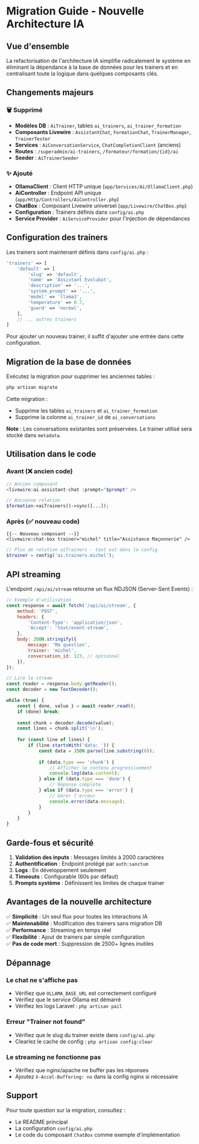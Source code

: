 # Migration Guide - Nouvelle Architecture IA

## Vue d'ensemble

La refactorisation de l'architecture IA simplifie radicalement le système en éliminant la dépendance à la base de données pour les trainers et en centralisant toute la logique dans quelques composants clés.

## Changements majeurs

### 🗑️ Supprimé

- **Modèles DB** : `AiTrainer`, tables `ai_trainers`, `ai_trainer_formation`
- **Composants Livewire** : `AssistantChat`, `FormationChat`, `TrainerManager`, `TrainerTester`
- **Services** : `AiConversationService`, `ChatCompletionClient` (anciens)
- **Routes** : `/superadmin/ai-trainers`, `/formateur/formation/{id}/ai`
- **Seeder** : `AiTrainerSeeder`

### ✨ Ajouté

- **OllamaClient** : Client HTTP unique (`app/Services/Ai/OllamaClient.php`)
- **AiController** : Endpoint API unique (`app/Http/Controllers/AiController.php`)
- **ChatBox** : Composant Livewire universel (`app/Livewire/ChatBox.php`)
- **Configuration** : Trainers définis dans `config/ai.php`
- **Service Provider** : `AiServiceProvider` pour l'injection de dépendances

## Configuration des trainers

Les trainers sont maintenant définis dans `config/ai.php` :

```php
'trainers' => [
    'default' => [
        'slug' => 'default',
        'name' => 'Assistant Evolubat',
        'description' => '...',
        'system_prompt' => '...',
        'model' => 'llama3',
        'temperature' => 0.7,
        'guard' => 'normal',
    ],
    // ... autres trainers
]
```

Pour ajouter un nouveau trainer, il suffit d'ajouter une entrée dans cette configuration.

## Migration de la base de données

Exécutez la migration pour supprimer les anciennes tables :

```bash
php artisan migrate
```

Cette migration :
- Supprime les tables `ai_trainers` et `ai_trainer_formation`
- Supprime la colonne `ai_trainer_id` de `ai_conversations`

**Note** : Les conversations existantes sont préservées. Le trainer utilisé sera stocké dans `metadata`.

## Utilisation dans le code

### Avant (❌ ancien code)

```php
// Ancien composant
<livewire:ai.assistant-chat :prompt="$prompt" />

// Ancienne relation
$formation->aiTrainers()->sync([...]);
```

### Après (✅ nouveau code)

```blade
{{-- Nouveau composant --}}
<livewire:chat-box trainer="michel" title="Assistance Maçonnerie" />
```

```php
// Plus de relation aiTrainers - tout est dans la config
$trainer = config('ai.trainers.michel');
```

## API streaming

L'endpoint `/api/ai/stream` retourne un flux NDJSON (Server-Sent Events) :

```javascript
// Exemple d'utilisation
const response = await fetch('/api/ai/stream', {
    method: 'POST',
    headers: {
        'Content-Type': 'application/json',
        'Accept': 'text/event-stream',
    },
    body: JSON.stringify({
        message: 'Ma question',
        trainer: 'michel',
        conversation_id: 123, // optionnel
    }),
});

// Lire le stream
const reader = response.body.getReader();
const decoder = new TextDecoder();

while (true) {
    const { done, value } = await reader.read();
    if (done) break;
    
    const chunk = decoder.decode(value);
    const lines = chunk.split('\n');
    
    for (const line of lines) {
        if (line.startsWith('data: ')) {
            const data = JSON.parse(line.substring(6));
            
            if (data.type === 'chunk') {
                // Afficher le contenu progressivement
                console.log(data.content);
            } else if (data.type === 'done') {
                // Réponse complète
            } else if (data.type === 'error') {
                // Gérer l'erreur
                console.error(data.message);
            }
        }
    }
}
```

## Garde-fous et sécurité

1. **Validation des inputs** : Messages limités à 2000 caractères
2. **Authentification** : Endpoint protégé par `auth:sanctum`
3. **Logs** : En développement seulement
4. **Timeouts** : Configurable (60s par défaut)
5. **Prompts système** : Définissent les limites de chaque trainer

## Avantages de la nouvelle architecture

✅ **Simplicité** : Un seul flux pour toutes les interactions IA  
✅ **Maintenabilité** : Modification des trainers sans migration DB  
✅ **Performance** : Streaming en temps réel  
✅ **Flexibilité** : Ajout de trainers par simple configuration  
✅ **Pas de code mort** : Suppression de 2500+ lignes inutiles  

## Dépannage

### Le chat ne s'affiche pas
- Vérifiez que `OLLAMA_BASE_URL` est correctement configuré
- Vérifiez que le service Ollama est démarré
- Vérifiez les logs Laravel : `php artisan pail`

### Erreur "Trainer not found"
- Vérifiez que le slug du trainer existe dans `config/ai.php`
- Clearlez le cache de config : `php artisan config:clear`

### Le streaming ne fonctionne pas
- Vérifiez que nginx/apache ne buffer pas les réponses
- Ajoutez `X-Accel-Buffering: no` dans la config nginx si nécessaire

## Support

Pour toute question sur la migration, consultez :
- Le README principal
- La configuration `config/ai.php`
- Le code du composant `ChatBox` comme exemple d'implémentation
